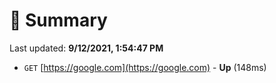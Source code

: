 # 📖 Summary
Last updated: **9/12/2021, 1:54:47 PM**

- `GET` [https://google.com](https://google.com) - **Up** (148ms)
